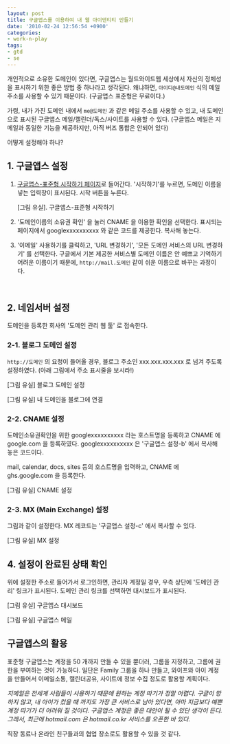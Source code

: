 ```yaml
---
layout: post
title: 구글앱스를 이용하여 내 웹 아이덴티티 만들기
date: '2010-02-24 12:56:54 +0900'
categories:
- work-n-play
tags:
- gtd
- se
---
```


개인적으로 소유한 도메인이 있다면, 구글앱스는 월드와이드웹 세상에서 자신의 정체성을 표시하기 위한 좋은 방법 중 하나라고 생각된다. 왜냐하면, `아이디@내도메인` 식의 메일 주소를 사용할 수 있기 때문이다. (구글앱스 표준형은 무료이다.)

가령, 내가 가진 도메인 내에서 `me@도메인` 과 같은 메일 주소를 사용할 수 있고, 내 도메인으로 표시된 구글앱스 메일/캘린더/독스/사이트를 사용할 수 있다. (구글앱스 메일은 지메일과 동일한 기능을 제공하지만, 아직 버즈 통합은 안되어 있다)

어떻게 설정해야 하나?

## 1. 구글앱스 설정

1.  [구글앱스-표준형 시작하기 페이지](http://www.google.com/apps/intl/ko/group/index.html)로 들어간다. '시작하기'를 누르면, 도메인 이름을 넣는 입력창이 표시된다. 시작 버튼을 누른다.

    [그림 유실]. 구글앱스-표준형 시작하기

2.  '도메인이름의 소유권 확인' 을 눌러 CNAME 을 이용한 확인을 선택한다. 표시되는 페이지에서 googlexxxxxxxxxx 와 같은 코드를 제공한다. 복사해 놓는다.

3.  '이메일' 사용하기를 클릭하고, 'URL 변경하기', '모든 도메인 서비스의 URL 변경하기' 를 선택한다. 구글에서 기본 제공한 서비스별 도메인 이름은 안 예쁘고 기억하기 어려운 이름이기 때문에, `http://mail.도메인` 같이 쉬운 이름으로 바꾸는 과정이다.

<!--more-->
 
## 2. 네임서버 설정

도메인을 등록한 회사의 '도메인 관리 웹 툴' 로 접속한다.

### 2-1. 블로그 도메인 설정

`http://도메인` 의 요청이 들어올 경우, 블로그 주소인 xxx.xxx.xxx.xxx 로 넘겨 주도록 설정하였다. (아래 그림에서 주소 표시줄을 보시라!)

[그림 유실] 블로그 도메인 설정

[그림 유실] 내 도메인을 블로그에 연결

### 2-2. CNAME 설정

도메인소유권확인을 위한 googlexxxxxxxxxx 라는 호스트명을 등록하고 CNAME 에 google.com 을 등록하였다. googlexxxxxxxxxx 은 '구글앱스 설정-b' 에서 복사해 놓은 코드이다.

mail, calendar, docs, sites 등의 호스트명을 입력하고, CNAME 에 ghs.google.com 을 등록한다.

[그림 유실] CNAME 설정

### 2-3. MX (Main Exchange) 설정

그림과 같이 설정한다. MX 레코드는 '구글앱스 설정-c' 에서 복사할 수 있다.

[그림 유실] MX 설정

## 4. 설정이 완료된 상태 확인

위에 설정한 주소로 들어가서 로그인하면, 관리자 계정일 경우, 우측 상단에 '도메인 관리' 링크가 표시된다. 도메인 관리 링크를 선택하면 대시보드가 표시된다.

[그림 유실] 구글앱스 대시보드

[그림 유실] 구글앱스 메일

## 구글앱스의 활용

표준형 구글앱스는 계정을 50 개까지 만들 수 있을 뿐더러, 그룹을 지정하고, 그룹에 권한을 부여하는 것이 가능하다. 일단은 Family 그룹을 하나 만들고, 와이프와 아이 계정을 만들어서 이메일소통, 캘린더공유, 사이트에 정보 수집 정도로 활용할 계획이다.

*지메일은 전세계 사람들이 사용하기 때문에 원하는 계정 따기가 정말 어렵다. 구글이 망하지 않고, 내 아이가 컸을 때 까지도 가장 큰 서비스로 남아 있다면, 아마 지금보다 예쁜 계정 따기가 더 어려워 질 것이다. 구글앱스 계정은 좋은 대안이 될 수 있단 생각이 든다. 그래서, 최근에 hotmail.com 은 hotmail.co.kr 서비스를 오픈한 바 있다.*

직장 동료나 온라인 친구들과의 협업 장소로도 활용할 수 있을 것 같다.
